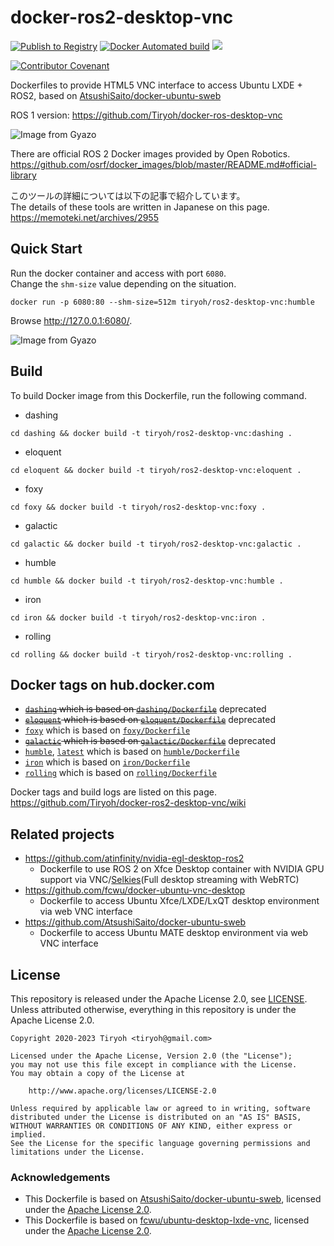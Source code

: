# docker-ros2-desktop-vnc

[![Publish to Registry](https://github.com/Tiryoh/docker-ros2-desktop-vnc/workflows/Publish%20to%20Registry/badge.svg?branch=master)](https://github.com/Tiryoh/docker-ros2-desktop-vnc/actions?query=workflow%3A%22Publish+to+Registry%22+branch%3Amaster)
[![Docker Automated build](https://img.shields.io/docker/automated/tiryoh/ros2-desktop-vnc)](https://hub.docker.com/r/tiryoh/ros2-desktop-vnc)
[![](https://img.shields.io/docker/pulls/tiryoh/ros2-desktop-vnc.svg)](https://hub.docker.com/r/tiryoh/ros2-desktop-vnc)

[![Contributor Covenant](https://img.shields.io/badge/Contributor%20Covenant-2.0-4baaaa.svg)](code_of_conduct.md)

Dockerfiles to provide HTML5 VNC interface to access Ubuntu LXDE + ROS2, based on [AtsushiSaito/docker-ubuntu-sweb](https://github.com/AtsushiSaito/docker-ubuntu-sweb)

ROS 1 version: https://github.com/Tiryoh/docker-ros-desktop-vnc

![Image from Gyazo](https://i.gyazo.com/5a71a36dc9d6106ef794fbcb86af7e7f.gif)

There are official ROS 2 Docker images provided by Open Robotics.  
https://github.com/osrf/docker_images/blob/master/README.md#official-library

このツールの詳細については以下の記事で紹介しています。  
The details of these tools are written in Japanese on this page.  
https://memoteki.net/archives/2955

## Quick Start

Run the docker container and access with port `6080`.  
Change the `shm-size` value depending on the situation.

```
docker run -p 6080:80 --shm-size=512m tiryoh/ros2-desktop-vnc:humble
```

Browse http://127.0.0.1:6080/.

![Image from Gyazo](https://i.gyazo.com/ab43ab3f6dc10b5186416499e49d0bbe.jpg)

## Build

To build Docker image from this Dockerfile, run the following command.

* dashing
```
cd dashing && docker build -t tiryoh/ros2-desktop-vnc:dashing .
```

* eloquent
```
cd eloquent && docker build -t tiryoh/ros2-desktop-vnc:eloquent .
```

* foxy
```
cd foxy && docker build -t tiryoh/ros2-desktop-vnc:foxy .
```

* galactic
```
cd galactic && docker build -t tiryoh/ros2-desktop-vnc:galactic .
```

* humble
```
cd humble && docker build -t tiryoh/ros2-desktop-vnc:humble .
```

* iron
```
cd iron && docker build -t tiryoh/ros2-desktop-vnc:iron .
```

* rolling
```
cd rolling && docker build -t tiryoh/ros2-desktop-vnc:rolling .
```

## Docker tags on hub.docker.com

* ~~[`dashing`](https://hub.docker.com/r/tiryoh/ros2-desktop-vnc/tags?page=1&name=dashing) which is based on [`dashing/Dockerfile`](./dashing/Dockerfile)~~ deprecated
* ~~[`eloquent`](https://hub.docker.com/r/tiryoh/ros2-desktop-vnc/tags?page=1&name=eloquent) which is based on [`eloquent/Dockerfile`](./eloquent/Dockerfile)~~ deprecated
* [`foxy`](https://hub.docker.com/r/tiryoh/ros2-desktop-vnc/tags?page=1&name=foxy) which is based on [`foxy/Dockerfile`](./foxy/Dockerfile)
* ~~[`galactic`](https://hub.docker.com/r/tiryoh/ros2-desktop-vnc/tags?page=1&name=galactic) which is based on [`galactic/Dockerfile`](./galactic/Dockerfile)~~ deprecated
* [`humble`](https://hub.docker.com/r/tiryoh/ros2-desktop-vnc/tags?page=1&name=humble), [`latest`](https://hub.docker.com/r/tiryoh/ros2-desktop-vnc/tags?page=1&name=latest) which is based on [`humble/Dockerfile`](./humble/Dockerfile)
* [`iron`](https://hub.docker.com/r/tiryoh/ros2-desktop-vnc/tags?page=1&name=iron) which is based on [`iron/Dockerfile`](./iron/Dockerfile)
* [`rolling`](https://hub.docker.com/r/tiryoh/ros2-desktop-vnc/tags?page=1&name=rolling) which is based on [`rolling/Dockerfile`](./rolling/Dockerfile)

Docker tags and build logs are listed on this page.  
https://github.com/Tiryoh/docker-ros2-desktop-vnc/wiki

## Related projects

* https://github.com/atinfinity/nvidia-egl-desktop-ros2
  * Dockerfile to use ROS 2 on Xfce Desktop container with NVIDIA GPU support via VNC/[Selkies](https://github.com/selkies-project/selkies-gstreamer)(Full desktop streaming with WebRTC)
* https://github.com/fcwu/docker-ubuntu-vnc-desktop
  * Dockerfile to access Ubuntu Xfce/LXDE/LxQT desktop environment via web VNC interface
* https://github.com/AtsushiSaito/docker-ubuntu-sweb
  * Dockerfile to access Ubuntu MATE desktop environment via web VNC interface

## License

This repository is released under the Apache License 2.0, see [LICENSE](./LICENSE).  
Unless attributed otherwise, everything in this repository is under the Apache License 2.0.

```
Copyright 2020-2023 Tiryoh <tiryoh@gmail.com>

Licensed under the Apache License, Version 2.0 (the "License");
you may not use this file except in compliance with the License.
You may obtain a copy of the License at

    http://www.apache.org/licenses/LICENSE-2.0

Unless required by applicable law or agreed to in writing, software
distributed under the License is distributed on an "AS IS" BASIS,
WITHOUT WARRANTIES OR CONDITIONS OF ANY KIND, either express or implied.
See the License for the specific language governing permissions and
limitations under the License.
```

### Acknowledgements

* This Dockerfile is based on [AtsushiSaito/docker-ubuntu-sweb](https://github.com/AtsushiSaito/docker-ubuntu-sweb), licensed under the [Apache License 2.0](https://github.com/AtsushiSaito/docker-ubuntu-sweb/blob/5e7ba8571d2f4d1e4fca0c1527d090c20f7f5e90/LICENSE).
* This Dockerfile is based on [fcwu/ubuntu-desktop-lxde-vnc](https://github.com/fcwu/docker-ubuntu-vnc-desktop), licensed under the [Apache License 2.0](https://github.com/fcwu/docker-ubuntu-vnc-desktop/blob/60f9ae18e71e9fabbfb23f67b212e64ab72c206e/LICENSE).
